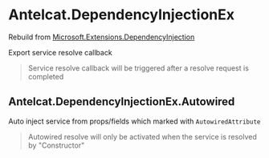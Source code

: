 # Antelcat.DependencyInjectionEx

Rebuild from [Microsoft.Extensions.DependencyInjection](https://learn.microsoft.com/en-us/dotnet/core/extensions/dependency-injection)

Export service resolve callback

> Service resolve callback will be triggered after a resolve request is completed

## Antelcat.DependencyInjectionEx.Autowired

Auto inject service from props/fields which marked with `AutowiredAttribute`

> Autowired resolve will only be activated when the service is resolved by "Constructor"